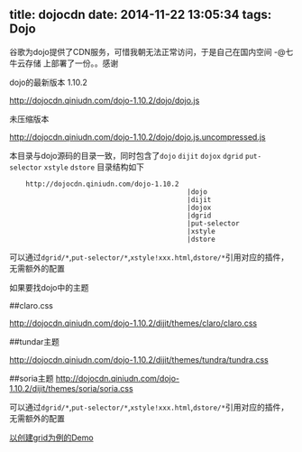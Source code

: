 title: dojocdn
date: 2014-11-22 13:05:34
tags: Dojo
---

谷歌为dojo提供了CDN服务，可惜我朝无法正常访问，于是自己在国内空间 -@七牛云存储 上部署了一份。。感谢

dojo的最新版本 1.10.2

<http://dojocdn.qiniudn.com/dojo-1.10.2/dojo/dojo.js>

未压缩版本

<http://dojocdn.qiniudn.com/dojo-1.10.2/dojo/dojo.js.uncompressed.js>


本目录与dojo源码的目录一致，同时包含了`dojo` `dijit` `dojox` `dgrid` `put-selector` `xstyle` `dstore` 目录结构如下

		http://dojocdn.qiniudn.com/dojo-1.10.2
												|dojo
												|dijit
												|dojox
												|dgrid
												|put-selector
												|xstyle
												|dstore

可以通过`dgrid/*`,`put-selector/*`,`xstyle!xxx.html`,`dstore/*`引用对应的插件，无需额外的配置

如果要找dojo中的主题

##claro.css

<http://dojocdn.qiniudn.com/dojo-1.10.2/dijit/themes/claro/claro.css>

##tundar主题

<http://dojocdn.qiniudn.com/dojo-1.10.2/dijit/themes/tundra/tundra.css>

##soria主题
http://dojocdn.qiniudn.com/dojo-1.10.2/dijit/themes/soria/soria.css

可以通过`dgrid/*`,`put-selector/*`,`xstyle!xxx.html`,`dstore/*`引用对应的插件，无需额外的配置

[以创建grid为例的Demo](http://jsbin.com/gogezu/2/edit?html,js,output)